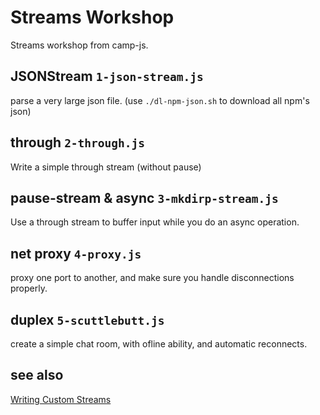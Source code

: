 # Streams Workshop

Streams workshop from camp-js.

## JSONStream `1-json-stream.js`


parse a very large json file.
(use `./dl-npm-json.sh` to download all npm's json)


## through `2-through.js`

Write a simple through stream (without pause)

## pause-stream & async `3-mkdirp-stream.js`

Use a through stream to buffer input while you do an async operation.

## net proxy `4-proxy.js`

proxy one port to another, and make sure you handle disconnections properly.

## duplex `5-scuttlebutt.js`

create a simple chat room, with ofline ability, and automatic reconnects.

## see also

[Writing Custom Streams](https://github.com/dominictarr/presentations/blob/master/writing-custom-streams.md)
